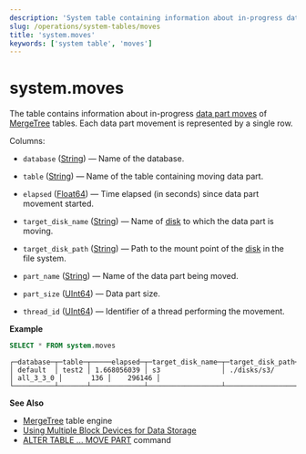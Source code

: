 ```yaml
---
description: 'System table containing information about in-progress data part moves of MergeTree tables. Each data part movement is represented by a single row.'
slug: /operations/system-tables/moves
title: 'system.moves'
keywords: ['system table', 'moves']
---
```


# system.moves

The table contains information about in-progress [data part moves](/sql-reference/statements/alter/partition#move-partitionpart) of [MergeTree](/engines/table-engines/mergetree-family/mergetree.md) tables. Each data part movement is represented by a single row.

Columns:

- `database` ([String](/sql-reference/data-types/string.md)) — Name of the database.

- `table` ([String](/sql-reference/data-types/string.md)) — Name of the table containing moving data part.

- `elapsed` ([Float64](../../sql-reference/data-types/float.md)) — Time elapsed (in seconds) since data part movement started.

- `target_disk_name` ([String](disks.md)) — Name of [disk](/operations/system-tables/disks/) to which the data part is moving.

- `target_disk_path` ([String](disks.md)) — Path to the mount point of the [disk](/operations/system-tables/disks/) in the file system.

- `part_name` ([String](/sql-reference/data-types/string.md)) — Name of the data part being moved.

- `part_size` ([UInt64](../../sql-reference/data-types/int-uint.md)) — Data part size.

- `thread_id` ([UInt64](../../sql-reference/data-types/int-uint.md)) — Identifier of a thread performing the movement.

**Example**

```sql
SELECT * FROM system.moves
```

```response
┌─database─┬─table─┬─────elapsed─┬─target_disk_name─┬─target_disk_path─┬─part_name─┬─part_size─┬─thread_id─┐
│ default  │ test2 │ 1.668056039 │ s3               │ ./disks/s3/      │ all_3_3_0 │       136 │    296146 │
└──────────┴───────┴─────────────┴──────────────────┴──────────────────┴───────────┴───────────┴───────────┘
```

**See Also**

- [MergeTree](/engines/table-engines/mergetree-family/mergetree.md) table engine
- [Using Multiple Block Devices for Data Storage](/engines/table-engines/mergetree-family/mergetree#table_engine-mergetree-multiple-volumes)
- [ALTER TABLE ... MOVE PART](/sql-reference/statements/alter/partition#move-partitionpart) command
